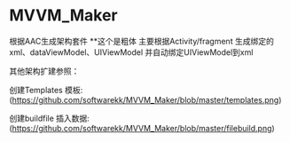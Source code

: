 # MVVM_Maker
根据AAC生成架构套件
**这个是粗体 主要根据Activity/fragment 生成绑定的xml、dataViewModel、UIViewModel 并自动绑定UIViewModel到xml  


其他架构扩建参照：

创建Templates 模板:
(https://github.com/softwarekk/MVVM_Maker/blob/master/templates.png)

创建buildfile 插入数据:
(https://github.com/softwarekk/MVVM_Maker/blob/master/filebuild.png)

